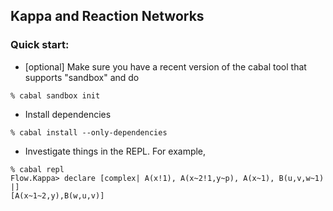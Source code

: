 ## Kappa and Reaction Networks

### Quick start:

 * [optional] Make sure you have a recent version of the cabal tool
   that supports "sandbox" and do
```
% cabal sandbox init
```
 * Install dependencies
```
% cabal install --only-dependencies
```
 * Investigate things in the REPL. For example,
```
% cabal repl
Flow.Kappa> declare [complex| A(x!1), A(x~2!1,y~p), A(x~1), B(u,v,w~1) |]
[A(x~1~2,y),B(w,u,v)]
```
